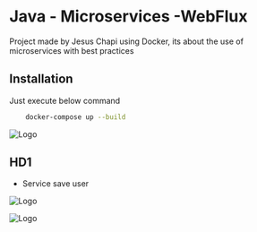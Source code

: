 
# Java - Microservices -WebFlux

Project made by Jesus Chapi using Docker, its about the use of microservices with best practices


## Installation

Just execute below command

```bash
    docker-compose up --build
```

![Logo](https://i.ibb.co/Lzm7CYGK/Screenshot-2025-08-28-at-3-29-32-PM.png)


## HD1

- Service save user

![Logo](https://i.ibb.co/2YNxtBrQ/Screenshot-2025-08-28-at-3-41-55-PM.png)

![Logo](https://i.ibb.co/VP0Pw6s/Screenshot-2025-08-28-at-3-44-17-PM.png)
